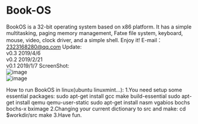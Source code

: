 # Book-OS
BookOS is a 32-bit operating system based on x86 platform. It has a simple multitasking, paging memory management, Fatxe file system, keyboard, mouse, video, clock driver, and a simple shell. Enjoy it!
E-mail：2323168280@qq.com
Update:  
    v0.3 2019/4/6  
    v0.2 2019/2/21  
    v0.1 2019/1/7
ScreenShot:  
![image](https://github.com/huzichengdevelop/BookOSv0.3/blob/master/screenshot/logo.png)  
![image](https://github.com/huzichengdevelop/BookOSv0.3/blob/master/screenshot/run.png)  


How to run BookOS in linux(ubuntu linuxmint...):
    1.You need setup some essential packages:
    sudo apt-get install gcc make build-essential
    sudo apt-get install qemu qemu-user-static
    sudo apt-get install nasm vgabios bochs bochs-x bximage
    2.Changing your current dictionary to src and make:
	cd $workdir/src
	make
    3.Have fun.
